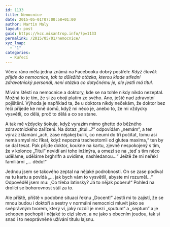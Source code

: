 ```yaml
---
id: 1133
title: Nemocnice
date: 2015-05-01T07:00:58+01:00
author: Martin Maly
layout: post
guid: https://kcc.misantrop.info/?p=1133
permalink: /2015/05/01/nemocnice/
xyz_lnap:
  - "1"
categories:
  - Kuřecí
---
```

Včera ráno měla jedna známá na Facebooku dobrý postřeh: _Když člověk přijde do nemocnice, tak ta důležitá otázka, kterou klade střední zdravotnický personál, není otázka co dotyčnému je, ale jestli má titul._

Mívám štěstí na nemocnice a doktory, kde se na tohle nikdy nikdo nezeptal. Možná to je tím, že si za obojí platím ze svého. Ano, ještě nad zdravotní pojištění. Výhoda je například ta, že u doktora nikdy nečekám, že doktor bez řečí přijede ke mně domů, když mi něco je, anebo to, že mi vždycky vysvětlí, co dělá, proč to dělá a co se stane.

A tak mě vždycky šokuje, když vyrazím mimo ghetto do běžného zdravotnického zařízení. Na dotaz &#8222;titul&#8230;?&#8220; odpovídám &#8222;nemám&#8220;, a ten výraz zklamání &#8222;ach, zase nějakej bulík, co neumí do tří počítat, tomu asi nemá smysl nic říkat, když nepozná tracheotomii od glutea maxima,&#8220; ten by se dal tesat. Pak přijde doktor, koukne na kartu, zjevně nespokojený s tím, že v kolonce &#8222;Titul&#8220; nevidí ani toho inžinýra, a omezí se na &#8222;teď s tím něco uděláme, uděláme brghrlfn a uvidíme, nashledanou&#8230;&#8220; Ještě že mi neřekl familiární &#8222;&#8230; dědo!&#8220;

Jednou jsem se takového zeptal na nějaké podrobnosti. On se zase podíval na tu kartu a povídá &#8222;&#8230; jak bych vám to vysvětlil, abyste mi rozuměl&#8230;&#8220; Odpověděl jsem mu: &#8222;Co třeba latinsky? Já to nějak poberu!&#8220; Pohled na drolící se bohorovnost stál za to.

Ale příště, příště v podobné situaci řeknu &#8222;Docent!&#8220; Jestli mi to zajistí, že se mnou budou i doktoři a sestry v normální nemocnici mluvit jako se svéprávným tvorem, který ví, jaký rozdíl je mezi &#8222;sputum&#8220; a &#8222;septum&#8220; a je schopen pochopit i nějaké to cizí slovo, a ne jako s obecním joudou, tak si snad i to neoprávněné užívání titulu lajsnu.